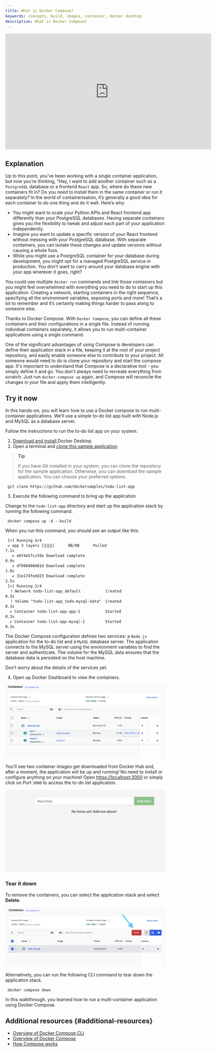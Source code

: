 ```yaml
---
title: What is Docker Compose?
keywords: concepts, build, images, container, docker desktop
description: What is Docker Compose?
---
```


<iframe width="650" height="365" src="https://www.youtube.com/embed/nsWWQ1xoEy0?rel=0" title="YouTube video player" frameborder="0" allow="accelerometer; autoplay; clipboard-write; encrypted-media; gyroscope; picture-in-picture; web-share" allowfullscreen></iframe>

## Explanation

Up to this point, you’ve been working with a single container application, but now you’re thinking, “Hey, I want to add another container such as a `PostgreSQL` database or a frontend `React` app. So, where do these new containers fit in? Do you need to install them in the same container or run it separately? In the world of containerisation, it’s generally a good idea for each container to do one thing and do it well. Here’s why:

* You might want to scale your Python APIs and React frontend app differently than your PostgreSQL databases. Having separate containers gives you the flexibility to tweak and adjust each part of your application independently.
* Imagine you want to update a specific version of your React frontend without messing with your PostgreSQL database. With separate containers, you can isolate these changes and update versions without causing a whole fuss.
* While you might use a PostgreSQL container for your database during development, you might opt for a managed PostgreSQL service in production. You don't want to carry around your database engine with your app wherever it goes, right?

You could use multiple `docker run` commands and link those containers but you might feel overwhelmed with everything you need to do to start up this application. Creating a network, starting containers in the right sequence, specifying all the environment variables, exposing ports and more! That’s a lot to remember and it’s certainly making things harder to pass along to someone else.

Thanks to Docker Compose. With `Docker Compose`, you can define all these containers and their configurations in a single file. Instead of running individual containers separately, it allows you to run multi-container applications using a single command.

One of the significant advantages of using Compose is developers can define their application stack in a file, keeping it at the root of your project repository, and easily enable someone else to contribute to your project. All someone would need to do is clone your repository and start the compose app. It's important to understand that Compose is a declarative tool - you simply define it and go. You don't always need to recreate everything from scratch. Just run `docker-compose up` again, and Compose will reconcile the changes in your file and apply them intelligently.

## Try it now 

In this hands-on, you will learn how to use a Docker compose to run multi-container applications. We’ll use a simple to-do list app built with Node.js and MySQL as a database server.

Follow the instructions to run the to-do list app on your system.

1. [Download  and install ](https://www.docker.com/products/docker-desktop/) Docker Desktop.
2. Open a terminal and [clone this sample application](https://github.com/dockersamples/todo-list-app).

>**Tip**
>
> If you have Git installed in your system, you can clone the repository for the sample application. Otherwise, you can download the sample application. You can choose your preferred options.

```console
 git clone https://github.com/dockersamples/todo-list-app 
```

3. Execute the following command to bring up the application

Change to the `todo-list-app` directory and start up the application stack by running the following command. 

```console
 docker compose up -d --build
```

When you run this command, you should see an output like this:

```console
 [+] Running 4/4
 ✔ app 3 layers [⣿⣿⣿]      0B/0B      Pulled                                                                   7.1s
   ✔ e6f4e57cc59e Download complete                                                                            0.9s
   ✔ df998480d81d Download complete                                                                            1.0s
   ✔ 31e174fedd23 Download complete                                                                            2.5s
 [+] Running 2/4
  ⠸ Network todo-list-app_default           Created                                                             0.3s
  ⠸ Volume "todo-list-app_todo-mysql-data"  Created                                                             0.3s
  ✔ Container todo-list-app-app-1           Started                                                             0.3s
  ✔ Container todo-list-app-mysql-1         Started                                                             0.3s
```

The Docker Compose configuration defines two services: a `Node.js` application for the to-do list and a `MySQL` database server. The application connects to the MySQL server using the environment variables to find the server and authenticate. The volume for the MySQL data ensures that the database data is persisted on the host machine. 

Don’t worry about the details of the services yet. 

4. Open up Docker Dashboard to view the containers.

![A screenshot of Docker Desktop dashboard showing the list of containers running todo-list app](images/todo-list-containers.webp?border=true&w=950&h=400)

You'll see two container images get downloaded from Docker Hub and, after a moment, the application will be up and running! No need to install or configure anything on your machine! Open [https://localhost:3000](https://localhost:3000) or simply click on Port `3000` to access the to-do list application. 

![A screenshot of a webpage showing the todo-list application running on port 3000](images/todo-list-app.webp?border=true&w=950&h=400)

### Tear it down

To remove the containers, you can select the application stack and select **Delete**.

![A screenshot of Docker Desktop Dashboard showing the containers tab with an arrow pointing to the “Delete” button](images/todo-list-delete.webp?w=930&h=400)

Alternatively, you can run the following CLI command to tear down the application stack.

```console
 docker compose down
```

In this walkthrough, you learned how to run a multi-container application using Docker Compose.

## Additional resources {#additional-resources}

* [Overview of Docker Compose CLI](https://docs.docker.com/compose/reference/)
* [Overview of Docker Compose](https://docs.docker.com/compose/)
* [How Compose works](https://docs.docker.com/compose/compose-application-model/)
